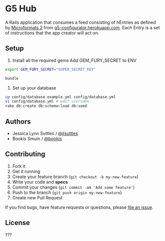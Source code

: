 # G5 Hub

A Rails application that consumes a feed consisting of hEntries as defined by [Microformats 2](http://microformats.org/wiki/microformats-2#h-entry) from [g5-configurator.herokuapp.com](http://g5-configurator.herokuapp.com). Each Entry is a set of instructions that the app creator will act on.


## Setup

1. Install all the required gems
Add GEM_FURY_SECRET to ENV

```bash
export GEM_FURY_SECRET="SUPER_SECRET_KEY"
```

```bash
bundle
```

1. Set up your database
```bash
cp config/database.example.yml config/database.yml
vi config/database.yml # edit username
rake db:create db:schema:load db:seed
```

## Authors

  * Jessica Lynn Suttles / [@jlsuttles](https://github.com/jlsuttles)
  * Bookis Smuin / [@bookis](https://github.com/bookis)


## Contributing

1. Fork it
1. Get it running
1. Create your feature branch (`git checkout -b my-new-feature`)
1. Write your code and **specs**
1. Commit your changes (`git commit -am 'Add some feature'`)
1. Push to the branch (`git push origin my-new-feature`)
1. Create new Pull Request

If you find bugs, have feature requests or questions, please
[file an issue](https://github.com/G5/g5_client_hub_creator/issues).


## License

???
